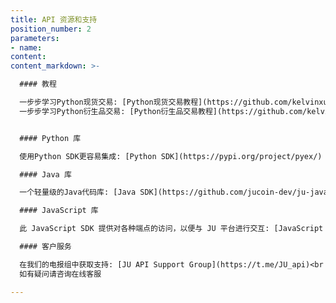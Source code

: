 ```yaml
---
title: API 资源和支持
position_number: 2
parameters:
- name:
content:
content_markdown: >-

  #### 教程

  一步步学习Python现货交易: [Python现货交易教程](https://github.com/kelvinxue/pyex/blob/main/examples/spot_guide.ipynb)<br />
  一步步学习Python衍生品交易: [Python衍生品交易教程](https://github.com/kelvinxue/pyex/blob/main/examples/future_guide.ipynb)


  #### Python 库

  使用Python SDK更容易集成: [Python SDK](https://pypi.org/project/pyex/)

  #### Java 库

  一个轻量级的Java代码库: [Java SDK](https://github.com/jucoin-dev/ju-java-demo)

  #### JavaScript 库

  此 JavaScript SDK 提供对各种端点的访问，以便与 JU 平台进行交互: [JavaScript SDK](https://www.npmjs.com/package/open-api)

  #### 客户服务

  在我们的电报组中获取支持: [JU API Support Group](https://t.me/JU_api)<br />
  如有疑问请咨询在线客服   

---
```



